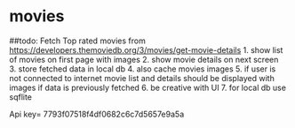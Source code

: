 # movies
##todo:
Fetch Top rated movies from https://developers.themoviedb.org/3/movies/get-movie-details
	1.	show list of movies on first page with images
	2.	show movie details on next screen 
	3.	store fetched data in local db
	4.	also cache movies images
	5.	if user is not connected to internet movie list and details should be displayed with images if data is previously fetched
	6.	be creative with UI
	7.	for local db use sqflite


Api key= 7793f07518f4df0682c6c7d5657e9a5a
